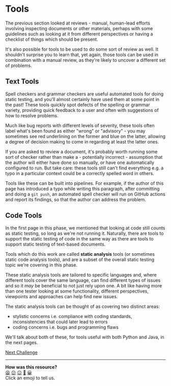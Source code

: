 # Tools

The previous section looked at reviews - manual, human-lead efforts involving
inspecting documents or other materials, perhaps with some guidelines such as
looking at it from different perspectives or having a checklist of things which
should be present.

It's also possible for tools to be used to do some sort of review as well. It
shouldn't surprise you to learn that, yet again, those tools can be used in
combination with a manual review, as they're likely to uncover a different set
of problems.

## Text Tools

Spell checkers and grammar checkers are useful automated tools for doing static
testing, and you'll almost certainly have used them at some point in the past!
These tools quickly spot defects of the spelling or grammar variety, providing
quick feedback to a user and often with suggestions of how to resolve problems.

Much like bug reports with different levels of severity, these tools often label
what's been found as either "wrong" or "advisory" - you may sometimes see red
underlining on the former and blue on the latter, allowing a degree of decision
making to come in regarding at least the latter ones.

If you are asked to review a document, it's probably worth running some sort of
checker rather than make a - potentially incorrect - assumption that the author
will either have done so manually, or have one automatically configured to run.
But take care: these tools still can't find everything e.g. a typo in a
particular context could be a correctly spelled word in others.

Tools like these can be built into pipelines. For example, if the author of this
page has introduced a typo while writing this paragraph, after committing and
doing a `git push`, an automated spell checker will run on GitHub actions and
report its findings, so that the author can address the problem.

## Code Tools

In the first page in this phase, we mentioned that looking at code still counts
as static testing, so long as we're not running it. Naturally, there are tools
to support the static testing of code in the same way as there are tools to
support static testing of text-based documents.

Tools which do this work are called **static analysis** tools (or sometimes
static code analysis tools), and are a subset of the overall static testing
topic we're covering in this phase.

These static analysis tools are tailored to specific languages and, where
different tools cover the same language, can find different types of issues and
so it *may* be beneficial to not just rely upon one. A bit like having more than
one tester looking at some functionality, different perspectives, viewpoints and
approaches can help find new issues.

The static analysis tools can be thought of as covering two distinct areas:

* stylistic concerns i.e. compliance with coding standards, inconsistencies that
  could later lead to errors
* coding concerns i.e. bugs and programming flaws

We'll talk about both of these, for tools useful with both Python and Java, in
the next pages.

[Next Challenge](04_pylint.md)

<!-- BEGIN GENERATED SECTION DO NOT EDIT -->

---

**How was this resource?**  
[😫](https://airtable.com/shrUJ3t7KLMqVRFKR?prefill_Repository=makersacademy%2Fextending-testing&prefill_File=phase6%2F03_tools.md&prefill_Sentiment=😫) [😕](https://airtable.com/shrUJ3t7KLMqVRFKR?prefill_Repository=makersacademy%2Fextending-testing&prefill_File=phase6%2F03_tools.md&prefill_Sentiment=😕) [😐](https://airtable.com/shrUJ3t7KLMqVRFKR?prefill_Repository=makersacademy%2Fextending-testing&prefill_File=phase6%2F03_tools.md&prefill_Sentiment=😐) [🙂](https://airtable.com/shrUJ3t7KLMqVRFKR?prefill_Repository=makersacademy%2Fextending-testing&prefill_File=phase6%2F03_tools.md&prefill_Sentiment=🙂) [😀](https://airtable.com/shrUJ3t7KLMqVRFKR?prefill_Repository=makersacademy%2Fextending-testing&prefill_File=phase6%2F03_tools.md&prefill_Sentiment=😀)  
Click an emoji to tell us.

<!-- END GENERATED SECTION DO NOT EDIT -->
